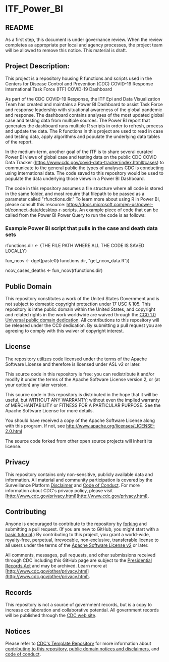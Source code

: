 # ITF_Power_BI

## README

As a first step, this document is under governance review. When the review completes as appropriate per local and agency 
processes, the project team will be allowed to remove this notice. This material is draft.

## Project Description:

This project is a repository housing R functions and scripts used in the Centers for Disease Control and Prevention (CDC) COVID-19 Response International Task Force (ITF) COVID-19 Dashboard

As part of the CDC COVID-19 Response, the ITF Epi and Data Visualization Team has created and maintains a Power BI Dashboard to assist Task Force and response leadership with situational awareness of the global pandemic and response. The dashboard contains analyses of the most updated global case and testing data from multiple sources. The Power BI report that generates the dashboard runs multiple R scripts in order to refresh, process and update the data. The R functions in this project are used to read in case and testing data, apply algorithms and populate the underlying data tables of the report.

In the medium-term, another goal of the ITF is to share several curated Power BI views of global case and testing data on the public CDC COVID Data Tracker (https://www.cdc.gov/covid-data-tracker/index.html#cases) to communicate to the general public the types of analyses CDC is conducting using international data. The code saved to this repository would be used to populate the data underlying those views in a Power BI Dashboard.

The code in this repository assumes a file structure where all code is stored in the same folder, and most require that filepath to be passed as a parameter called "rfunctions.dir." To learn more about using R in Power BI, please consult this resource: https://docs.microsoft.com/en-us/power-bi/connect-data/desktop-r-scripts. An example piece of code that can be called from the Power BI Power Query to run the code is as follows:

### Example Power BI script that pulls in the case and death data sets 
rfunctions.dir <- {THE FILE PATH WHERE ALL THE CODE IS SAVED LOCALLY}

fun_ncov <- dget(paste0(rfunctions.dir, "get_ncov_data.R"))

ncov_cases_deaths <- fun_ncov(rfunctions.dir)


## Public Domain

This repository constitutes a work of the United States Government and is not subject to domestic copyright protection under 17 USC § 105. This repository is inthe public domain within the United States, and copyright and related rights in
the work worldwide are waived through the [CC0 1.0 Universal public domain dedication](https://creativecommons.org/publicdomain/zero/1.0/).
All contributions to this repository will be released under the CC0 dedication. By
submitting a pull request you are agreeing to comply with this waiver of
copyright interest.

## License

The repository utilizes code licensed under the terms of the Apache Software
License and therefore is licensed under ASL v2 or later.

This source code in this repository is free: you can redistribute it and/or modify it under
the terms of the Apache Software License version 2, or (at your option) any
later version.

This source code in this repository is distributed in the hope that it will be useful, but WITHOUT ANY
WARRANTY; without even the implied warranty of MERCHANTABILITY or FITNESS FOR A
PARTICULAR PURPOSE. See the Apache Software License for more details.

You should have received a copy of the Apache Software License along with this
program. If not, see http://www.apache.org/licenses/LICENSE-2.0.html

The source code forked from other open source projects will inherit its license.

## Privacy

This repository contains only non-sensitive, publicly available data and
information. All material and community participation is covered by the
Surveillance Platform [Disclaimer](https://github.com/CDCgov/template/blob/master/DISCLAIMER.md)
and [Code of Conduct](https://github.com/CDCgov/template/blob/master/code-of-conduct.md).
For more information about CDC's privacy policy, please visit [http://www.cdc.gov/privacy.html](http://www.cdc.gov/privacy.html).

## Contributing

Anyone is encouraged to contribute to the repository by [forking](https://help.github.com/articles/fork-a-repo)
and submitting a pull request. (If you are new to GitHub, you might start with a
[basic tutorial](https://help.github.com/articles/set-up-git).) By contributing
to this project, you grant a world-wide, royalty-free, perpetual, irrevocable,
non-exclusive, transferable license to all users under the terms of the
[Apache Software License v2](http://www.apache.org/licenses/LICENSE-2.0.html) or
later.

All comments, messages, pull requests, and other submissions received through
CDC including this GitHub page are subject to the [Presidential Records Act](http://www.archives.gov/about/laws/presidential-records.html)
and may be archived. Learn more at [http://www.cdc.gov/other/privacy.html](http://www.cdc.gov/other/privacy.html).

## Records

This repository is not a source of government records, but is a copy to increase
collaboration and collaborative potential. All government records will be
published through the [CDC web site](http://www.cdc.gov).

## Notices

Please refer to [CDC's Template Repository](https://github.com/CDCgov/template)
for more information about [contributing to this repository](https://github.com/CDCgov/template/blob/master/CONTRIBUTING.md),
[public domain notices and disclaimers](https://github.com/CDCgov/template/blob/master/DISCLAIMER.md),
and [code of conduct](https://github.com/CDCgov/template/blob/master/code-of-conduct.md).


